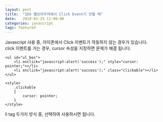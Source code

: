 ```yaml
---
layout: post
title:  "IOS 웹브라우저에서 Click Event가 안될 때"
date:   2019-03-25 11:00:00
categories: javascript
tags: featured
---
```


Javascript 사용 중, 아이폰에서 Click 이벤트가 작동하지 않는 경우가 있습니다. <br>
click 이벤트를 거는 경우, cursor 속성을 지정하면 문제가 해결 됩니다.


~~~
<ul id="ul_box">
    <li onclick="javascript:alert('success');" style="cursor: pointer;"></li>
    <li onclick="javascript:alert('success');" class="clickable"></li>
</ul>

<style>
    .clickable
    {
        cursor: pointer;
    }
</style>
~~~

li tag 두가지 방식 중, 선택하여 사용하시면 됩니다.
